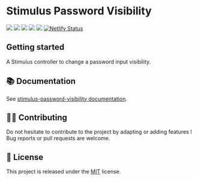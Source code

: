 # Stimulus Password Visibility

[![](https://img.shields.io/npm/dt/stimulus-password-visibility.svg)](https://www.npmjs.com/package/stimulus-password-visibility)
[![](https://img.shields.io/npm/v/stimulus-password-visibility.svg)](https://www.npmjs.com/package/stimulus-password-visibility)
[![](https://github.com/stimulus-components/stimulus-password-visibility/workflows/Lint/badge.svg)](https://github.com/stimulus-components/stimulus-password-visibility)
[![](https://github.com/stimulus-components/stimulus-password-visibility/workflows/Test/badge.svg)](https://github.com/stimulus-components/stimulus-password-visibility)
[![](https://img.shields.io/github/license/stimulus-components/stimulus-password-visibility.svg)](https://github.com/stimulus-components/stimulus-password-visibility)
[![Netlify Status](https://api.netlify.com/api/v1/badges/cb3eca87-30b7-4645-8ca1-399eec80c8d1/deploy-status)](https://stimulus-password-visibility.netlify.com)

## Getting started

A Stimulus controller to change a password input visibility.

## 📚 Documentation

See [stimulus-password-visibility documentation](https://stimulus-components.netlify.app/docs/components/stimulus-password-visibility/).

## 👷‍♂️ Contributing

Do not hesitate to contribute to the project by adapting or adding features ! Bug reports or pull requests are welcome.

## 📝 License

This project is released under the [MIT](http://opensource.org/licenses/MIT) license.
